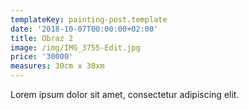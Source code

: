 ```yaml
---
templateKey: painting-post.template
date: '2018-10-07T00:00:00+02:00'
title: Obraz 2
image: /img/IMG_3755-Edit.jpg
price: '30000'
measures: 30cm x 30xm
---
```

Lorem ipsum dolor sit amet, consectetur adipiscing elit.
